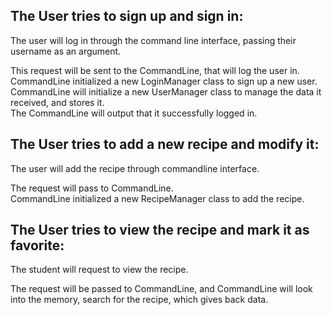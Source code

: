 ## The User tries to sign up and sign in:
The user will log in through the command line interface, passing their username as an argument.

This request will be sent to the CommandLine, that will log the user in.\
CommandLine initialized a new LoginManager class to sign up a new user.\
CommandLine will initialize a new UserManager class to manage the data it received, and stores it.\
The CommandLine will output that it successfully logged in.

## The User tries to add a new recipe and modify it:
The user will add the recipe through commandline interface.

The request will pass to CommandLine.\
CommandLine initialized a new RecipeManager class to add the recipe.


## The User tries to view the recipe and mark it as favorite:
The student will request to view the recipe.

The request will be passed to CommandLine, and CommandLine will look into the memory, search for the recipe,
which gives back data.
